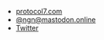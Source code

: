 * [protocol7.com](https://protocol7.com)
* <a rel="me" href="https://mastodon.online/@ngn">@ngn@mastodon.online</a>
* [Twitter](https://twitter.com/protocol7)